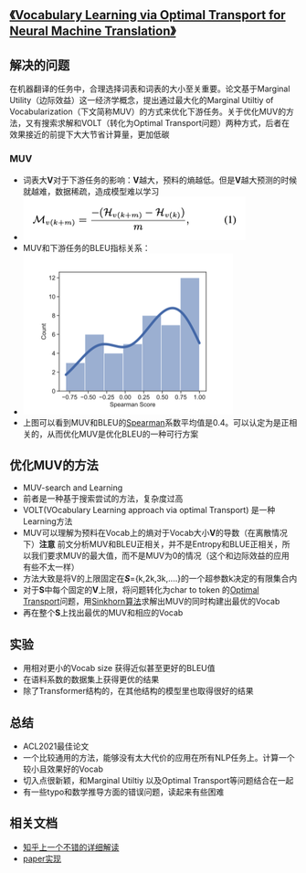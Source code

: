 ## [《Vocabulary Learning via Optimal Transport for Neural Machine Translation》](https://arxiv.org/abs/2012.15671)

## 解决的问题
在机器翻译的任务中，合理选择词表和词表的大小至关重要。论文基于Marginal Utility（边际效益）这一经济学概念，提出通过最大化的Marginal Utiltiy of Vocabularization（下文简称MUV）的方式来优化下游任务。关于优化MUV的方法，又有搜索求解和VOLT（转化为Optimal Transport问题）两种方式，后者在效果接近的前提下大大节省计算量，更加低碳

### MUV
- 词表大**V**对于下游任务的影响：**V**越大，预料的熵越低。但是**V**越大预测的时候就越难，数据稀疏，造成模型难以学习
- ![image-20211110150410682](../../images/volt-muv.png)
- MUV和下游任务的BLEU指标关系：
- ![image-20211110150611472](../../images/volt-muv-bleu.png)
- 上图可以看到MUV和BLEU的[Spearman](https://www.statstutor.ac.uk/resources/uploaded/spearmans.pdf)系数平均值是0.4。可以认定为是正相关的，从而优化MUV是优化BLEU的一种可行方案

## 优化MUV的方法

- MUV-search and Learning 
- 前者是一种基于搜索尝试的方法，复杂度过高
- VOLT(VOcabulary Learning approach via optimal Transport) 是一种Learning方法
- MUV可以理解为预料在Vocab上的熵对于Vocab大小**V**的导数（在离散情况下）**注意** 前文分析MUV和BLEU正相关，并不是Entropy和BLUE正相关，所以我们要求MUV的最大值，而不是MUV为0的情况（这个和边际效益的应用有些不太一样）
- 方法大致是将V的上限固定在***S***={k,2k,3k,....}的一个超参数k决定的有限集合内
- 对于**S**中每个固定的**V**上限，将问题转化为char to token 的[Optimal Transport](https://zhuanlan.zhihu.com/p/82424946)问题，用[Sinkhorn算法](https://en.wikipedia.org/wiki/Sinkhorn%27s_theorem)求解出MUV的同时构建出最优的Vocab
- 再在整个**S**上找出最优的MUV和相应的Vocab

## 实验
- 用相对更小的Vocab size 获得近似甚至更好的BLEU值
- 在语料系数的数据集上获得更优的结果
- 除了Transformer结构的，在其他结构的模型里也取得很好的结果

## 总结
- ACL2021最佳论文
- 一个比较通用的方法，能够没有太大代价的应用在所有NLP任务上。计算一个较小且效果好的Vocab
- 切入点很新颖，和Marginal Utiltiy 以及Optimal Transport等问题结合在一起
- 有一些typo和数学推导方面的错误问题，读起来有些困难

## 相关文档
- [知乎上一个不错的详细解读](https://zhuanlan.zhihu.com/p/390978613)
- [paper实现](https://github.com/Jingjing-NLP/VOLT)